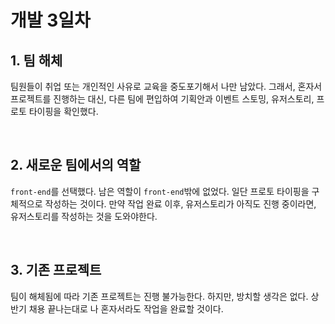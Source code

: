 #  개발 3일차



## 1. 팀 해체

팀원들이 취업 또는 개인적인 사유로 교육을 중도포기해서 나만 남았다. 그래서, 혼자서 프로젝트를 진행하는 대신, 다른 팀에 편입하여 기획안과 이벤트 스토밍, 유저스토리, 프로토 타이핑을 확인했다.

<br/>

## 2. 새로운 팀에서의 역할

`front-end`를 선택했다. 남은 역할이 `front-end`밖에 없었다. 일단 프로토 타이핑을 구체적으로 작성하는 것이다. 만약 작업 완료 이후, 유저스토리가 아직도 진행 중이라면, 유저스토리를 작성하는 것을 도와야한다.

<br/>

## 3. 기존 프로젝트

팀이 해체됨에 따라 기존 프로젝트는 진행 불가능한다. 하지만, 방치할 생각은 없다. 상반기 채용 끝나는대로 나 혼자서라도 작업을 완료할 것이다.